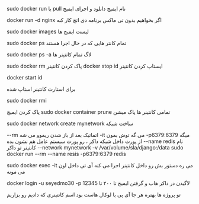 sudo docker run یا pull نام ایمیج
دانلود و اجرای ایمیج 

docker run -d nginx
اگر بخواهیم بدون تی ماکس برنامه دی اتچ کار کنه 

sudo docker images
لیست ایمیج ها 

sudo docker ps
تمام کانتر هایی که در حال اجرا هستند 

sudo docker ps -a
لاگ تمام کانتینر ها 

sudo docker rm <id>
پاک کردن کانتینر
docker stop id
ایستاپ کردن کانتینر 

docker start id
  
  
برای استارت کانتینر استاپ شده 

sudo docker rmi
  
  
پاک کردن ایمیج
sudo docker container prune
تمامی کانتینر ها پاک میشن 

sudo docker network create mynetwork
ساخت شبکه 

--rm اتماتیک بعد از باز شدن ریموو می شه
-it می گه توش بمون 
-p6379:6379 میگه از پورت داخل شبکه داکر ، رو پورت سیستم عامل هم نشون بده
--name redis نام کانتینر تو داکر
--network mynetwork
-v /var/volume/sla/django:/data
sudo docker run --rm  --name resis -p6379:6379 redis 

sudo docker exec -it <id> <bash>
می ره دستور بش رو داخل کانتینر اجرا می کنه
آی تی داخل اون می مونه 

docker login -u seyedmo30 -p 12345
لاگیدن در داکر هاب و گرفتن ایمیج تا ۲۰۰ تا


تو پروژه ها بهتره هر جا آی پی یا لوکال هاست بود
اسم کانتینری که دادیم رو بزاریم
